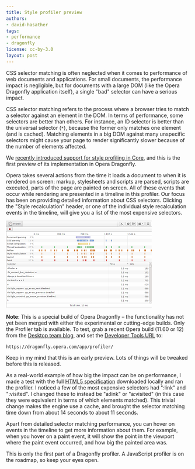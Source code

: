 ```yaml
---
title: Style profiler preview
authors:
- david-hasather
tags:
- performance
- dragonfly
license: cc-by-3.0
layout: post
---
```


<p>CSS selector matching is often neglected when it comes to performance of web documents and applications. For small documents, the performance impact is negligible, but for documents with a large DOM (like the Opera Dragonfly application itself), a single &quot;bad&quot; selector can have a serious impact.

<p>CSS selector matching refers to the process where a browser tries to match a selector against an element in the DOM. In terms of performance, some selectors are better than others. For instance, an ID selector is better than the universal selector (<code>*</code>), because the former only matches one element (and is cached). Matching elements in a big DOM against many unspecific selectors might cause your page to render significantly slower because of the number of elements affected.

<p>We <a href="http://my.opera.com/desktopteam/blog/2011/11/08/small-update-in-11-60" target="_blank">recently introduced support for style profiling in Core</a>, and this is the first preview of its implementation in Opera Dragonfly.

<p>Opera takes several actions from the time it loads a document to when it is rendered on screen: markup, stylesheets and scripts are parsed, scripts are executed, parts of the page are painted on screen. All of these events that occur while rendering are presented in a timeline in this profiler. Our focus has been on providing detailed information about CSS selectors. Clicking the &quot;Style recalculation&quot; header, or one of the individual style recalculation events in the timeline, will give you a list of the most expensive selectors.

<p><a href="/blog/style-profiler-preview/profiler.png" target="_blank"><span class='imgcenter'><img alt='' src='/blog/style-profiler-preview/profiler-small.png' /></span></a>

<div class="info">
<p><strong>Note</strong>: This is a special build of Opera Dragonfly – the functionality has not yet been merged with either the experimental or cutting-edge builds. Only the Profiler tab is available. To test, grab a recent Opera build (11.60 or 12) from the <a href="http://my.opera.com/desktopteam/blog/" target="_blank">Desktop team blog</a>, and set the <a href="opera:config#DeveloperTools">Developer Tools URL</a> to:</p>
<pre><code><a>https://dragonfly.opera.com/app/profiler/</a></code></pre>
<p>Keep in my mind that this is an early preview. Lots of things will be tweaked before this is released.</p></div>

<p>As a real-world example of how big the impact can be on performance, I made a test with the full <a href="http://www.whatwg.org/specs/web-apps/current-work/" target="_blank">HTML5 specification</a> downloaded locally and ran the profiler. I noticed a few of the most expensive selectors had &quot;:link&quot; and &quot;:visited&quot;. I changed these to instead be &quot;a:link&quot; or &quot;a:visited&quot; (in this case they were equivalent in terms of which elements matched). This trivial change makes the engine use a cache, and brought the selector matching time down from about 14 seconds to about 11 seconds.

<p>Apart from detailed selector matching performance, you can hover on events in the timeline to get more information about them. For example, when you hover on a paint event, it will show the point in the viewport where the paint event occurred, and how big the painted area was.

<p>This is only the first part of a Dragonfly profiler. A JavaScript profiler is on the roadmap, so keep your eyes open.</p>
